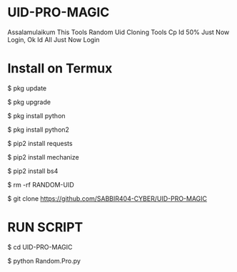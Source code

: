 # UID-PRO-MAGIC
Assalamulaikum This Tools Random Uid Cloning Tools
Cp Id 50% Just Now Login,  Ok Id All Just Now Login 


# Install on Termux


$ pkg update

$ pkg upgrade

$ pkg install python

$ pkg install python2

$ pip2 install requests

$ pip2 install mechanize

$ pip2 install bs4

$ rm -rf RANDOM-UID

$ git clone https://github.com/SABBIR404-CYBER/UID-PRO-MAGIC


# RUN SCRIPT

$ cd UID-PRO-MAGIC

$ python Random.Pro.py
